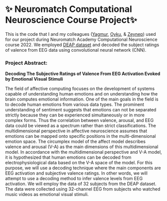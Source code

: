 # :sparkles: Neuromatch Computational Neuroscience Course Project:sparkles:

This is the code that I and my colleagues ([Yagmur](https://github.com/zyagmuraydemir), [Oyku](https://github.com/oyku98), & [Zeynep](https://github.com/zeynekilincer)) used for our project during Neuromatch Academy Computational Neuroscience course 2022. We employed [DEAP dataset](https://www.eecs.qmul.ac.uk/mmv/datasets/deap/) and decoded the subject ratings of valence from EEG data using convolutional neural network (CNN).




### **Project Abstract:**

**Decoding The Subjective Ratings of Valence From EEG Activation Evoked by Emotional Visual Stimuli**

The field of affective computing focuses on the development of systems capable of
understanding human emotions and on understanding how the brain computes emotional
information. One of the main goals in the field is to decode human emotions from various data
types. The prominent understanding of sentiment suggests that emotions can not be separated
strictly because they can be experienced simultaneously or in more complex forms. Thus the
correlation between valence, arousal, and EEG data could be viewed as a spectrum rather than
strict classifications.
The multidimensional perspective in affective neuroscience assumes that emotions can be
mapped onto specific positions in the multi-dimensional emotion space. The circumplex model
of the affect model describes valence and arousal (V-A) as the main dimensions of this
multidimensional model. In accordance with the multidimensional perspective and V-A model, it
is hypothesized that human emotions can be decoded from electrophysiological data based on
the V-A space of the model. For this purpose, we will use a decoding technique where the main
components are EEG activation and subjective valence ratings. In other words, we will attempt
to use a decoding method to infer valence levels from EEG activation. We will employ the data
of 32 subjects from the DEAP dataset. The data were collected using 32-channel EEG from
subjects who watched music videos as emotional visual stimuli.
